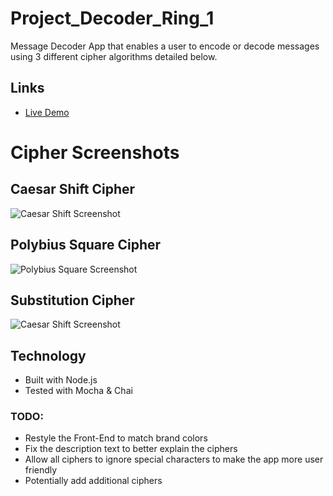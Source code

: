 # Project_Decoder_Ring_1
Message Decoder App that enables a user to encode or decode messages using 3 different cipher algorithms detailed below.
## Links
- [Live Demo](https://trevorglascock.github.io/Project_Decoder_Ring_1/)

# Cipher Screenshots
## **Caesar Shift Cipher** 

![Caesar Shift Screenshot](https://raw.githubusercontent.com/TrevorGlascock/Project_Decoder_Ring_1/main/Screenshots/Caesar.png)

## **Polybius Square Cipher** 

![Polybius Square Screenshot](https://raw.githubusercontent.com/TrevorGlascock/Project_Decoder_Ring_1/main/Screenshots/Polybius.png)

## **Substitution Cipher** 

![Caesar Shift Screenshot](https://raw.githubusercontent.com/TrevorGlascock/Project_Decoder_Ring_1/main/Screenshots/Substitution.png)

## Technology
- Built with Node.js
- Tested with Mocha & Chai 

### TODO:
- Restyle the Front-End to match brand colors
- Fix the description text to better explain the ciphers
- Allow all ciphers to ignore special characters to make the app more user friendly
- Potentially add additional ciphers
